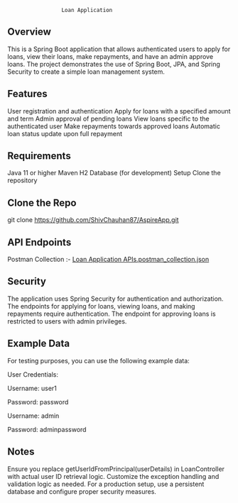                      Loan Application
 ## Overview
This is a Spring Boot application that allows authenticated users to apply for loans, view their loans, make repayments, and have an admin approve loans. 
The project demonstrates the use of Spring Boot, JPA, and Spring Security to create a simple loan management system.

## Features
User registration and authentication
Apply for loans with a specified amount and term
Admin approval of pending loans
View loans specific to the authenticated user
Make repayments towards approved loans
Automatic loan status update upon full repayment

## Requirements
Java 11 or higher
Maven
H2 Database (for development)
Setup
Clone the repository

## Clone the Repo
git clone https://github.com/ShivChauhan87/AspireApp.git



## API Endpoints

Postman Collection :-
[Loan Application APIs.postman_collection.json](Loan%20Application%20APIs.postman_collection.json)


## Security
The application uses Spring Security for authentication and authorization. The endpoints for applying for loans, viewing loans, and making repayments require authentication. The endpoint for approving loans is restricted to users with admin privileges.

## Example Data
For testing purposes, you can use the following example data:

User Credentials:

Username: user1

Password: password

Username: admin

Password: adminpassword

## Notes
Ensure you replace getUserIdFromPrincipal(userDetails) in LoanController with actual user ID retrieval logic.
Customize the exception handling and validation logic as needed.
For a production setup, use a persistent database and configure proper security measures.
